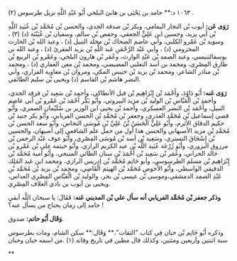١٠٦٣ د:** حامد بن يَحْيَى بن هانئ البلخي أَبُو عَبْدِ اللَّهِ نزيل طرسوس (٢) .

**رَوَى عَن:** أيوب بْن النجار اليمامي، وبكر بْن صدقة الجدي، والحسن بْن مُحَمَّد بْن عُبَيد اللَّهِ بْن أَبي يزيد، وحسين ابن عَلِيٍّ الجعفي، وحفص بْن سالم، وسفيان بْن عُيَيْنَة (د) (٣) ، وسويد بْن عَمْرو الكلبي، وأبي عاصم الضحاك بْن مخلد النبيل (د) ، وعبد الله بْن الحارث المخزومي (د) ، وأبي عَبْد الرَّحْمَنِ عَبد اللَّهِ بْن يزيد المقرئ (د) ، وعبد الله بن يوسفالتنيسي، وعبد الصمد بْن عَبْدِ الوارث، وعُمَر بْن هارون البلخي، وعَمْرو بْن الربيع بْن طارق المِصْرِي، ومحمد بن أسد التغلبي المصيصي، ومحمد بْن معن الغفاري (د) ، ومحمد بْن مناذر الشاعر، ومحمد بْن يزيد بْن خنيس المكي، ومروان بْن معاوية الفزاري، وأبي النضر هاشم بْن القاسم (د) ويحيى بْن سليم الطائفي.

**رَوَى عَنه:** أَبُو دَاوُدَ، وأَحْمَد بْن إِبْرَاهِيم بْن فيل الأنطاكي، وأحمد بْن سَعِيد بْن فرقد الجدي، وأحمد بْن الْعَبَّاسِ بْن الوليد بْن مزيد البيروتي، وأَبُو بَكْر أَحْمَد بْن عَمْرو بْن أَبي عاصم النبيل، وأَحْمَد بْن النضر العسكري، وأحمد بْن يحيى ابن الوزير بن سُلَيْمان الصمري، وأَبُو قصي إسماعيل بْن مُحَمَّد العذري، وجعفر بْن مُحَمَّدِ بْنِ الحسن الفريابي، وأَبُو بكر جنيد بْن حكيم الدقاق الأثرم، وأَبُو عَلِيٍّ الْحَسَنُ بْنُ عَلِيِّ بْنِ مُوسَى النحاس، وأَبُو سعد الحسن بْن مُحَمَّدِ بْنِ مزيد الأصبهاني والحسن هذا أول من حمل علم الشافعي إلى أصبهان، والحسين بْن إِسْحَاقَ التستري، وسَعِيد بْن أسد بْن مُوسَى المِصْرِي، وأَبُو عوف عَبْد الرحمن بْن مرزوق البزوري، وأَبُو زُرْعَة عُبَيد اللَّه بْن عبد الكريم الرازي، وأَبُو خيثمة علي بْن عَمْرو بْن خالد الحراني، وعُمَر بْن سَعِيد بْن أَحْمَدَ بْنِ سنان الطائي المنبجي، وأَبُو أمية مُحَمَّد بْن إِبْرَاهِيم بْن مسلم الطرسوسي، وأبو حَاتِم مُحَمَّد بْن إدريس الرازي، ومحمد ابن عَبد المَلِك الدقيقي الواسطي، وأَبُو الأَحوص مُحَمَّد بْن الهيثم الْقَاضِي، ومحمد بْن يزيد بْن مُحَمَّد بْنِ عَبْدِ الصمد الدمشقي،وموسى بْن عيسى بْن بحر، والوليد بْن الْعَبَّاسِ المِصْرِي العداس، ويحيى بن أيوب بن نادي العلاف المِصْرِي.

**وذكر جعفر بْن مُحَمَّد الفريابي أنه سأل علي بْن المديني عَنه:** فَقَالَ: يا سبحان اللَّه أبقي حامد إلى زمان يحتاج من يسأل عنه؟ !

**وَقَال أَبُو حاتم:** صدوق.

وذكره أَبُو حَاتِم بْن حبان فِي كتاب "الثقات"،** وَقَال:** سكن الشام، ومات بطرسوس سنة اثنتين وأربعين ومئتين، وكذلك قال مطين في تاريخ وفاته (١) .من اسمه حبان وحبان

**